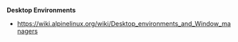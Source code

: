 <b>Desktop Environments</b>
- https://wiki.alpinelinux.org/wiki/Desktop_environments_and_Window_managers
